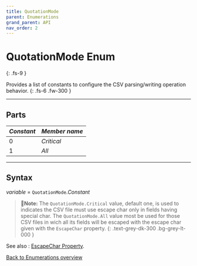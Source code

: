 ```yaml
---
title: QuotationMode
parent: Enumerations
grand_parent: API
nav_order: 2
---
```


# QuotationMode Enum
{: .fs-9 }

Provides a list of constants to configure the CSV parsing/writing operation behavior.
{: .fs-6 .fw-300 }

---

## Parts

|**_Constant_**|**_Member name_**|
|:----------|:----------|
|0|*Critical*|
|1|*All*|

---

## Syntax

*variable* = `QuotationMode`.*Constant*

>📝**Note:**
>The `QuotationMode.Critical` value, default one, is used to indicates the CSV file must use escape char only in fields having special char. The `QuotationMode.All` value most be used for those CSV files in wich all its fields will be escaped with the escape char given with the `EscapeChar` property.
{: .text-grey-dk-300 .bg-grey-lt-000 }

See also
: [EscapeChar Property](https://ws-garcia.github.io/VBA-CSV-interface/api/properties/escapechar.html).

[Back to Enumerations overview](https://ws-garcia.github.io/VBA-CSV-interface/api/enumerations/)